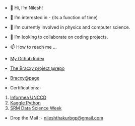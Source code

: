 - 👋 Hi, I’m Nilesh!
- 👀 I’m interested in - (its a function of time)
- 🌱 I’m currently involved in physics and computer science.
- 💞️ I’m looking to collaborate on coding projects.
- 📫 How to reach me ...
- [My Github Index](https://nileshthakur2003.github.io/theCentralServer/)




- [The Bracxy project @repo](https://github.com/Nileshthakur2003/bracxy)
- [Bracxy@page](https://nileshthakur2003.github.io/bracxy/)
- Certifications:-
1. [Informea UNCCD](https://nileshthakur2003.github.io/theCentralServer/InformeaCert.html)
2. [Kaggle Python](https://www.kaggle.com/learn/certification/nileshqwerty/python)
3. [SRM Data Science Week](https://nileshthakur2003.github.io/theCentralServer/srmds.html)
- Drop the Mail :- [nileshthakurbgp@gmail.com](mailto:nileshthakurbgp@gmail.com)

